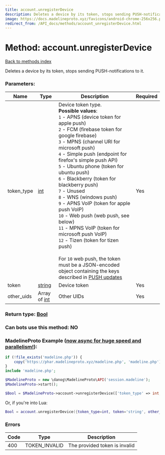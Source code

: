 ```yaml
---
title: account.unregisterDevice
description: Deletes a device by its token, stops sending PUSH-notifications to it.
image: https://docs.madelineproto.xyz/favicons/android-chrome-256x256.png
redirect_from: /API_docs/methods/account_unregisterDevice.html
---
```

# Method: account.unregisterDevice  
[Back to methods index](index.md)


Deletes a device by its token, stops sending PUSH-notifications to it.

### Parameters:

| Name     |    Type       | Description | Required |
|----------|---------------|-------------|----------|
|token\_type|[int](../types/int.md) | Device token type.<br>**Possible values**:<br>`1` \- APNS (device token for apple push)<br>`2` \- FCM (firebase token for google firebase)<br>`3` \- MPNS (channel URI for microsoft push)<br>`4` \- Simple push (endpoint for firefox's simple push API)<br>`5` \- Ubuntu phone (token for ubuntu push)<br>`6` \- Blackberry (token for blackberry push)<br>`7` \- Unused<br>`8` \- WNS (windows push)<br>`9` \- APNS VoIP (token for apple push VoIP)<br>`10` \- Web push (web push, see below)<br>`11` \- MPNS VoIP (token for microsoft push VoIP)<br>`12` \- Tizen (token for tizen push)<br><br>For `10` web push, the token must be a JSON-encoded object containing the keys described in [PUSH updates](https://core.telegram.org/api/push-updates) | Yes|
|token|[string](../types/string.md) | Device token | Yes|
|other\_uids|Array of [int](../types/int.md) | Other UIDs | Yes|


### Return type: [Bool](../types/Bool.md)

### Can bots use this method: **NO**


### MadelineProto Example ([now async for huge speed and parallelism!](https://docs.madelineproto.xyz/docs/ASYNC.html)):


```php
if (!file_exists('madeline.php')) {
    copy('https://phar.madelineproto.xyz/madeline.php', 'madeline.php');
}
include 'madeline.php';

$MadelineProto = new \danog\MadelineProto\API('session.madeline');
$MadelineProto->start();

$Bool = $MadelineProto->account->unregisterDevice(['token_type' => int, 'token' => 'string', 'other_uids' => [int, int], ]);
```

Or, if you're into Lua:

```lua
Bool = account.unregisterDevice({token_type=int, token='string', other_uids={int}, })
```

### Errors

| Code | Type     | Description   |
|------|----------|---------------|
|400|TOKEN_INVALID|The provided token is invalid|


